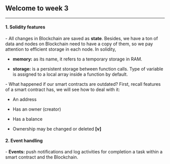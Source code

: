 ## Welcome to week 3

___

#### 1. Solidity features

\- All changes in Blockchain are saved as **state**. Besides, we have a ton of data and nodes on Blockchain need to have a copy of them, so we pay attention to efficient storage in each node. In solidity,

+ **memory:** as its name, it refers to a temporary storage in RAM.

+ **storage:** is a persistent storage between function calls. Type of variable is assigned to a local array inside a function by default.

\- What happened if our smart contracts are outdated? First, recall features of a smart contract has, we will see how to deal with it: 

+ An address

+ Has an owner (creator)

+ Has a balance 

+ Ownership may be changed or deleted **[v]**

#### 2. Event handling

\- **Events:** push notifications and log activities for completion a task within a smart contract and the Blockchain.